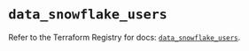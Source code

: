 # `data_snowflake_users`

Refer to the Terraform Registry for docs: [`data_snowflake_users`](https://registry.terraform.io/providers/snowflake-labs/snowflake/0.87.2/docs/data-sources/users).
